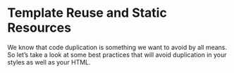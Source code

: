 # Template Reuse and Static Resources

We know that code duplication is something we want to avoid by all means. So let’s take a look at some best practices that will avoid duplication in your styles as well as your HTML.